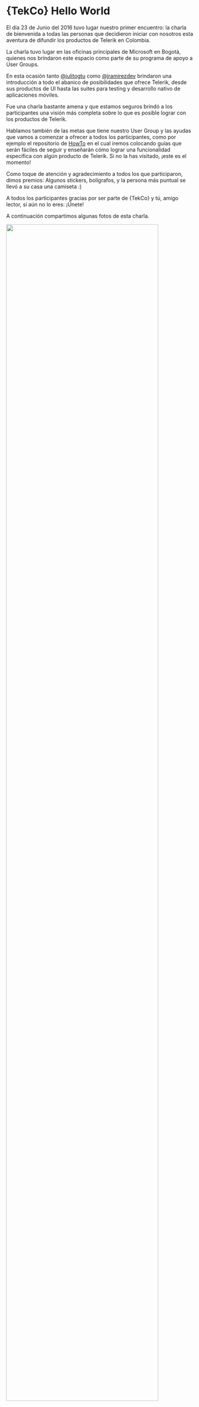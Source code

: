 # {TekCo} Hello World

El día 23 de Junio del 2016 tuvo lugar nuestro primer encuentro: la charla de bienvenida a todas las personas que decidieron iniciar con nosotros esta aventura de difundir los productos de Telerik en Colombia.

La charla tuvo lugar en las oficinas principales de Microsoft en Bogotá, quienes nos brindaron este espacio como parte de su programa de apoyo a User Groups. 

En esta ocasión tanto [@julitogtu](https://twitter.com/julitogtu) como [@jramirezdev](https://github.com/jramirezdev) brindaron una introducción a todo el abanico de posibilidades que ofrece Telerik, desde sus productos de UI hasta las suites para testing y desarrollo nativo de aplicaciones móviles.

Fue una charla bastante amena y que estamos seguros brindó a los participantes una visión más completa sobre lo que es posible lograr con los productos de Telerik.

Hablamos también de las metas que tiene nuestro User Group y las ayudas que vamos a comenzar a ofrecer a todos los participantes, como por ejemplo el repositorio de [HowTo](https://github.com/TelerikColombia/HowTo) en el cual iremos colocando guías que serán fáciles de seguir y enseñarán cómo lograr una funcionalidad específica con algún producto de Telerik. Si no la has visitado, ¡este es el momento!

Como toque de atención y agradecimiento a todos los que participaron, dimos premios: Algunos stickers, bolígrafos, y la persona más puntual se llevó a su casa una camiseta :)

A todos los participantes gracias por ser parte de {TekCo} y tú, amigo lector, si aún no lo eres: ¡Únete!

A continuación compartimos algunas fotos de esta charla.

<img src="https://cloud.githubusercontent.com/assets/19491547/16359472/6d397638-3afb-11e6-8afd-7e0f3af5101a.jpg" width="90%"></img> <img src="https://cloud.githubusercontent.com/assets/19491547/16359475/6d3b82ca-3afb-11e6-8c8b-aa8655b053fe.jpg" width="90%"></img> <img src="https://cloud.githubusercontent.com/assets/19491547/16359474/6d3ab5b6-3afb-11e6-9c27-cae72c9bdeea.jpg" width="90%"></img> <img src="https://cloud.githubusercontent.com/assets/19491547/16359476/6d3e4e9c-3afb-11e6-9b3a-aec43d8f2295.jpg" width="90%"></img> <img src="https://cloud.githubusercontent.com/assets/19491547/16359478/6d4b0060-3afb-11e6-86c0-d2afe89ecd13.jpg" width="90%"></img> <img src="https://cloud.githubusercontent.com/assets/19491547/16359477/6d3e999c-3afb-11e6-9ffb-96c293cf0686.jpg" width="90%"></img> 

> En el folder *docs* puedes encontrar los slides de la charla.

{TekCo}